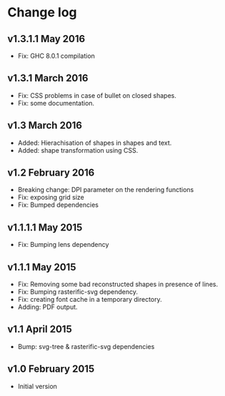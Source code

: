 Change log
==========

v1.3.1.1 May 2016
-----------------
 * Fix: GHC 8.0.1 compilation

v1.3.1 March 2016
-----------------
 * Fix: CSS problems in case of bullet on closed shapes.
 * Fix: some documentation.

v1.3 March 2016
---------------
 * Added: Hierachisation of shapes in shapes and text.
 * Added: shape transformation using CSS.

v1.2 February 2016
------------------
 * Breaking change: DPI parameter on the rendering functions
 * Fix: exposing grid size
 * Fix: Bumped dependencies

v1.1.1.1 May 2015
-----------------

 * Fix: Bumping lens dependency

v1.1.1 May 2015
---------------

 * Fix: Removing some bad reconstructed shapes in presence of lines.
 * Fix: Bumping rasterific-svg dependency.
 * Fix: creating font cache in a temporary directory.
 * Adding: PDF output.

v1.1 April 2015
---------------

 * Bump: svg-tree & rasterific-svg dependencies

v1.0 February 2015
------------------

 * Initial version

